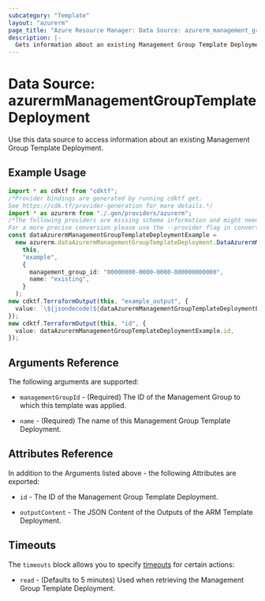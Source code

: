 ```yaml
---
subcategory: "Template"
layout: "azurerm"
page_title: "Azure Resource Manager: Data Source: azurerm_management_group_template_deployment"
description: |-
  Gets information about an existing Management Group Template Deployment.
---
```


# Data Source: azurermManagementGroupTemplateDeployment

Use this data source to access information about an existing Management Group Template Deployment.

## Example Usage

```typescript
import * as cdktf from "cdktf";
/*Provider bindings are generated by running cdktf get.
See https://cdk.tf/provider-generation for more details.*/
import * as azurerm from "./.gen/providers/azurerm";
/*The following providers are missing schema information and might need manual adjustments to synthesize correctly: azurerm.
For a more precise conversion please use the --provider flag in convert.*/
const dataAzurermManagementGroupTemplateDeploymentExample =
  new azurerm.dataAzurermManagementGroupTemplateDeployment.DataAzurermManagementGroupTemplateDeployment(
    this,
    "example",
    {
      management_group_id: "00000000-0000-0000-000000000000",
      name: "existing",
    }
  );
new cdktf.TerraformOutput(this, "example_output", {
  value: `\${jsondecode(${dataAzurermManagementGroupTemplateDeploymentExample.outputContent}).exampleOutput.value}`,
});
new cdktf.TerraformOutput(this, "id", {
  value: dataAzurermManagementGroupTemplateDeploymentExample.id,
});

```

## Arguments Reference

The following arguments are supported:

*   `managementGroupId` - (Required) The ID of the Management Group to which this template was applied.

*   `name` - (Required) The name of this Management Group Template Deployment.

## Attributes Reference

In addition to the Arguments listed above - the following Attributes are exported:

*   `id` - The ID of the Management Group Template Deployment.

*   `outputContent` - The JSON Content of the Outputs of the ARM Template Deployment.

## Timeouts

The `timeouts` block allows you to specify [timeouts](https://www.terraform.io/language/resources/syntax#operation-timeouts) for certain actions:

* `read` - (Defaults to 5 minutes) Used when retrieving the Management Group Template Deployment.
